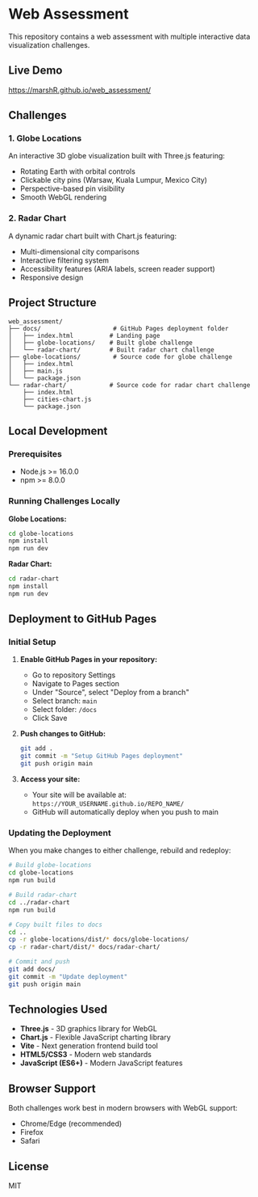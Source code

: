 # Web Assessment

This repository contains a web assessment with multiple interactive data visualization challenges.

## Live Demo

https://marshR.github.io/web_assessment/

## Challenges

### 1. Globe Locations
An interactive 3D globe visualization built with Three.js featuring:
- Rotating Earth with orbital controls
- Clickable city pins (Warsaw, Kuala Lumpur, Mexico City)
- Perspective-based pin visibility
- Smooth WebGL rendering

### 2. Radar Chart
A dynamic radar chart built with Chart.js featuring:
- Multi-dimensional city comparisons
- Interactive filtering system
- Accessibility features (ARIA labels, screen reader support)
- Responsive design

## Project Structure

```
web_assessment/
├── docs/                    # GitHub Pages deployment folder
│   ├── index.html          # Landing page
│   ├── globe-locations/    # Built globe challenge
│   └── radar-chart/        # Built radar chart challenge
├── globe-locations/         # Source code for globe challenge
│   ├── index.html
│   ├── main.js
│   └── package.json
└── radar-chart/            # Source code for radar chart challenge
    ├── index.html
    ├── cities-chart.js
    └── package.json
```

## Local Development

### Prerequisites
- Node.js >= 16.0.0
- npm >= 8.0.0

### Running Challenges Locally

**Globe Locations:**
```bash
cd globe-locations
npm install
npm run dev
```

**Radar Chart:**
```bash
cd radar-chart
npm install
npm run dev
```

## Deployment to GitHub Pages

### Initial Setup

1. **Enable GitHub Pages in your repository:**
   - Go to repository Settings
   - Navigate to Pages section
   - Under "Source", select "Deploy from a branch"
   - Select branch: `main`
   - Select folder: `/docs`
   - Click Save

2. **Push changes to GitHub:**
   ```bash
   git add .
   git commit -m "Setup GitHub Pages deployment"
   git push origin main
   ```

3. **Access your site:**
   - Your site will be available at: `https://YOUR_USERNAME.github.io/REPO_NAME/`
   - GitHub will automatically deploy when you push to main

### Updating the Deployment

When you make changes to either challenge, rebuild and redeploy:

```bash
# Build globe-locations
cd globe-locations
npm run build

# Build radar-chart
cd ../radar-chart
npm run build

# Copy built files to docs
cd ..
cp -r globe-locations/dist/* docs/globe-locations/
cp -r radar-chart/dist/* docs/radar-chart/

# Commit and push
git add docs/
git commit -m "Update deployment"
git push origin main
```

## Technologies Used

- **Three.js** - 3D graphics library for WebGL
- **Chart.js** - Flexible JavaScript charting library
- **Vite** - Next generation frontend build tool
- **HTML5/CSS3** - Modern web standards
- **JavaScript (ES6+)** - Modern JavaScript features

## Browser Support

Both challenges work best in modern browsers with WebGL support:
- Chrome/Edge (recommended)
- Firefox
- Safari

## License

MIT
